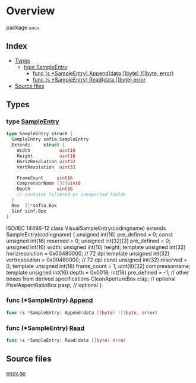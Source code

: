 # Overview

package `encv`

## Index

- [Types](#types)
  - [type SampleEntry](#type-sampleentry)
    - [func (s \*SampleEntry) Append(data []byte) ([]byte, error)](#func-sampleentry-append)
    - [func (s \*SampleEntry) Read(data []byte) error](#func-sampleentry-read)
- [Source files](#source-files)

## Types

### type [SampleEntry](./encv.go#L27)

```go
type SampleEntry struct {
  SampleEntry sofia.SampleEntry
  Extends     struct {
    Width           uint16
    Height          uint16
    HorizResolution uint32
    VertResolution  uint32

    FrameCount     uint16
    CompressorName [32]uint8
    Depth          uint16
    // contains filtered or unexported fields
  }
  Box  []*sofia.Box
  Sinf sinf.Box
}
```

ISO/IEC 14496-12
  class VisualSampleEntry(codingname) extends SampleEntry(codingname) {
     unsigned int(16) pre_defined = 0;
     const unsigned int(16) reserved = 0;
     unsigned int(32)[3] pre_defined = 0;
     unsigned int(16) width;
     unsigned int(16) height;
     template unsigned int(32) horizresolution = 0x00480000; // 72 dpi
     template unsigned int(32) vertresolution = 0x00480000; // 72 dpi
     const unsigned int(32) reserved = 0;
     template unsigned int(16) frame_count = 1;
     uint(8)[32] compressorname;
     template unsigned int(16) depth = 0x0018;
     int(16) pre_defined = -1;
     // other boxes from derived specifications
     CleanApertureBox clap; // optional
     PixelAspectRatioBox pasp; // optional
  }

### func (\*SampleEntry) [Append](./encv.go#L47)

```go
func (s *SampleEntry) Append(data []byte) ([]byte, error)
```

### func (\*SampleEntry) [Read](./encv.go#L65)

```go
func (s *SampleEntry) Read(data []byte) error
```

## Source files

[encv.go](./encv.go)
